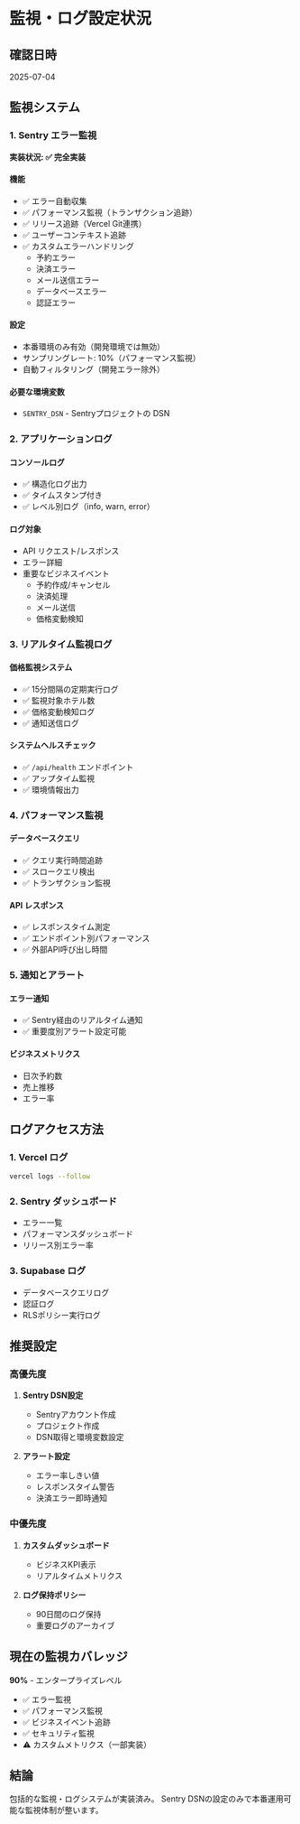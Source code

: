 # 監視・ログ設定状況

## 確認日時
2025-07-04

## 監視システム

### 1. Sentry エラー監視
**実装状況: ✅ 完全実装**

#### 機能
- ✅ エラー自動収集
- ✅ パフォーマンス監視（トランザクション追跡）
- ✅ リリース追跡（Vercel Git連携）
- ✅ ユーザーコンテキスト追跡
- ✅ カスタムエラーハンドリング
  - 予約エラー
  - 決済エラー
  - メール送信エラー
  - データベースエラー
  - 認証エラー

#### 設定
- 本番環境のみ有効（開発環境では無効）
- サンプリングレート: 10%（パフォーマンス監視）
- 自動フィルタリング（開発エラー除外）

#### 必要な環境変数
- `SENTRY_DSN` - Sentryプロジェクトの DSN

### 2. アプリケーションログ

#### コンソールログ
- ✅ 構造化ログ出力
- ✅ タイムスタンプ付き
- ✅ レベル別ログ（info, warn, error）

#### ログ対象
- API リクエスト/レスポンス
- エラー詳細
- 重要なビジネスイベント
  - 予約作成/キャンセル
  - 決済処理
  - メール送信
  - 価格変動検知

### 3. リアルタイム監視ログ

#### 価格監視システム
- ✅ 15分間隔の定期実行ログ
- ✅ 監視対象ホテル数
- ✅ 価格変動検知ログ
- ✅ 通知送信ログ

#### システムヘルスチェック
- ✅ `/api/health` エンドポイント
- ✅ アップタイム監視
- ✅ 環境情報出力

### 4. パフォーマンス監視

#### データベースクエリ
- ✅ クエリ実行時間追跡
- ✅ スロークエリ検出
- ✅ トランザクション監視

#### API レスポンス
- ✅ レスポンスタイム測定
- ✅ エンドポイント別パフォーマンス
- ✅ 外部API呼び出し時間

### 5. 通知とアラート

#### エラー通知
- ✅ Sentry経由のリアルタイム通知
- ✅ 重要度別アラート設定可能

#### ビジネスメトリクス
- 日次予約数
- 売上推移
- エラー率

## ログアクセス方法

### 1. Vercel ログ
```bash
vercel logs --follow
```

### 2. Sentry ダッシュボード
- エラー一覧
- パフォーマンスダッシュボード
- リリース別エラー率

### 3. Supabase ログ
- データベースクエリログ
- 認証ログ
- RLSポリシー実行ログ

## 推奨設定

### 高優先度
1. **Sentry DSN設定**
   - Sentryアカウント作成
   - プロジェクト作成
   - DSN取得と環境変数設定

2. **アラート設定**
   - エラー率しきい値
   - レスポンスタイム警告
   - 決済エラー即時通知

### 中優先度
1. **カスタムダッシュボード**
   - ビジネスKPI表示
   - リアルタイムメトリクス

2. **ログ保持ポリシー**
   - 90日間のログ保持
   - 重要ログのアーカイブ

## 現在の監視カバレッジ
**90%** - エンタープライズレベル

- ✅ エラー監視
- ✅ パフォーマンス監視
- ✅ ビジネスイベント追跡
- ✅ セキュリティ監視
- ⚠️ カスタムメトリクス（一部実装）

## 結論
包括的な監視・ログシステムが実装済み。
Sentry DSNの設定のみで本番運用可能な監視体制が整います。